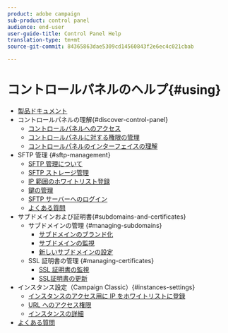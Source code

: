```yaml
---
product: adobe campaign
sub-product: control panel
audience: end-user
user-guide-title: Control Panel Help
translation-type: tm+mt
source-git-commit: 84365863dae5309cd14560843f2e6ec4c021cbab

---
```



# コントロールパネルのヘルプ{#using}

+ [製品ドキュメント](control-panel-home.md)
+ コントロールパネルの理解{#discover-control-panel}
   + [コントロールパネルへのアクセス](discover/using/accessing-control-panel.md)
   + [コントロールパネルに対する権限の管理](discover/using/managing-permissions.md)
   + [コントロールパネルのインターフェイスの理解](discover/using/discovering-the-interface.md)
+ SFTP 管理 {#sftp-management}
   + [SFTP 管理について](sftp/using/about-sftp-management.md)
   + [SFTP ストレージ管理](sftp/using/sftp-storage-management.md)
   + [IP 範囲のホワイトリスト登録](sftp/using/ip-range-whitelisting.md)
   + [鍵の管理](sftp/using/key-management.md)
   + [SFTP サーバーへのログイン](sftp/using/logging-into-sftp-server.md)
   + [よくある質問](sftp/using/common-questions.md)
+ サブドメインおよび証明書{#subdomains-and-certificates}
   + サブドメインの管理 {#managing-subdomains}
      + [サブドメインのブランド化](subdomains-certificates/using/subdomains-branding.md)
      + [サブドメインの監視](subdomains-certificates/using/monitoring-subdomains.md)
      + [新しいサブドメインの設定](subdomains-certificates/using/setting-up-new-subdomain.md)
   + SSL 証明書の管理 {#managing-certificates}
      + [SSL 証明書の監視](subdomains-certificates/using/monitoring-ssl-certificates.md)
      + [SSL証明書の更新](subdomains-certificates/using/renewing-subdomain-certificate.md)
+ インスタンス設定（Campaign Classic）{#instances-settings}
   + [インスタンスのアクセス用に IP をホワイトリストに登録](instances-settings/using/ip-whitelisting-instance-access.md)
   + [URL へのアクセス権限](instances-settings/using/url-permissions.md)
   + [インスタンスの詳細](instances-settings/using/instance-details.md)
+ [よくある質問](faq.md)
